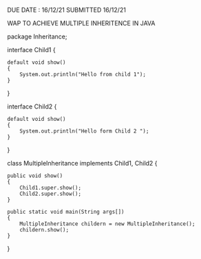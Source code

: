 DUE DATE : 16/12/21    SUBMITTED 16/12/21


WAP TO ACHIEVE MULTIPLE INHERITENCE IN JAVA

package Inheritance;

interface Child1 {

    default void show()
    {
        System.out.println("Hello from child 1");
    }
}
 
interface Child2 {

    default void show()
    {
        System.out.println("Hello form Child 2 ");
    }
}
 
class MultipleInheritance implements Child1, Child2 {
 
    public void show()
    {
        Child1.super.show();
        Child2.super.show();
    }
 
    public static void main(String args[])
    {
        MultipleInheritance childern = new MultipleInheritance();
        childern.show();
    }
}
